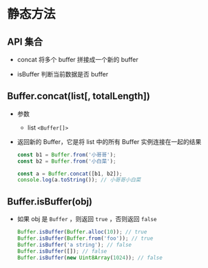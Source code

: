 # 静态方法

## API 集合

+ concat 将多个 buffer 拼接成一个新的 buffer

+ isBuffer 判断当前数据是否 buffer

## Buffer.concat(list\[, totalLength])

+ 参数

  + list `<Buffer[]>`

+ 返回新的 Buffer，它是将 list 中的所有 Buffer 实例连接在一起的结果

    ```js
    const b1 = Buffer.from('小哥哥');
    const b2 = Buffer.from('小白菜');

    const a = Buffer.concat([b1, b2]);
    console.log(a.toString()); // 小哥哥小白菜
    ```

## Buffer.isBuffer(obj)

+ 如果 obj 是 `Buffer` ，则返回 `true` ，否则返回 `false`

    ```js
    Buffer.isBuffer(Buffer.alloc(10)); // true
    Buffer.isBuffer(Buffer.from('foo')); // true
    Buffer.isBuffer('a string'); // false
    Buffer.isBuffer([]); // false
    Buffer.isBuffer(new Uint8Array(1024)); // false
    ```
